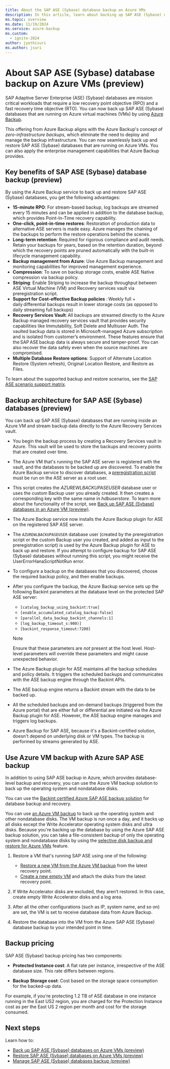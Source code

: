```yaml
---
title: About the SAP ASE (Sybase) database backup on Azure VMs
description: In this article, learn about backing up SAP ASE (Sybase) databases that are running on Azure virtual machines.
ms.topic: overview
ms.date: 11/19/2024
ms.service: azure-backup
ms.custom:
  - ignite-2024
author: jyothisuri
ms.author: jsuri
---
```


# About SAP ASE (Sybase) database backup on Azure VMs (preview)

SAP Adaptive Server Enterprise (ASE) (Sybase) databases are mission critical workloads that require a low recovery point objective (RPO) and a fast recovery time objective (RTO). You can now back up SAP ASE (Sybase) databases that are running on Azure virtual machines (VMs) by using [Azure Backup](./backup-overview.md).

This offering from Azure Backup aligns with the Azure Backup's concept of *zero-infrastructure backups*, which eliminate the need to deploy and manage the backup infrastructure. You can now seamlessly back up and restore SAP ASE (Sybase) databases that are running on Azure VMs. You can also apply the enterprise management capabilities that Azure Backup provides.

## Key benefits of SAP ASE (Sybase) database backup (preview)

By using the Azure Backup service to back up and restore SAP ASE (Sybase) databases, you get the following advantages:

* **15-minute RPO**: For stream-based backup, log backups are streamed every 15 minutes and can be applied in addition to the database backup, which provides Point-In-Time recovery capability.
* **One-click, point-in-time restores**: Restoration of production data to alternative ASE servers is made easy. Azure manages the chaining of the backups to perform the restore operations behind the scenes.
* **Long-term retention**: Required for rigorous compliance and audit needs. Retain your backups for years, based on the retention duration, beyond which the recovery points are pruned automatically with the built-in lifecycle management capability.
* **Backup management from Azure**: Use Azure Backup management and monitoring capabilities for improved management experience.
* **Compression**: To save on backup storage costs, enable ASE Native compression via backup policy.
* **Striping**: Enable Striping to increase the backup throughput between ASE Virtual Machine (VM) and Recovery services vault via preregistration script.
* **Support for Cost-effective Backup policies** : Weekly full + daily differential backups result in lower storage costs (as opposed to daily streaming full backups) 
* **Recovery Services Vault**: All backups are streamed directly to the Azure Backup managed recovery services vault that provides security capabilities like Immutability, Soft Delete and Multiuser Auth. The vaulted backup data is stored in Microsoft-managed Azure subscription and is isolated from customer’s environment. These features ensure that the SAP ASE backup data is always secure and tamper-proof. You can also recover the data safely even when the source machines are compromised. 
* **Multiple Database Restore options**: Support of Alternate Location Restore (System refresh), Original Location Restore, and Restore as Files. 

To learn about the supported backup and restore scenarios, see the [SAP ASE scenario support matrix](sap-ase-backup-support-matrix.md).

## Backup architecture for SAP ASE (Sybase) databases (preview)

You can back up SAP ASE (Sybase) databases that are running inside an Azure VM and stream backup data directly to the Azure Recovery Services vault.

* You begin the backup process by creating a Recovery Services vault in Azure. This vault will be used to store the backups and recovery points that are created over time.
* The Azure VM that's running the SAP ASE server is registered with the vault, and the databases to be backed up are discovered. To enable the Azure Backup service to discover databases, a [preregistration script](https://go.microsoft.com/fwlink/?linkid=2173610) must be run on the ASE server as a root user.
* This script creates the *AZUREWLBACKUPASEUSER* database user or uses the custom Backup user you already created. It then creates a corresponding key with the same name in *hdbuserstore*. To learn more about the functionality of the script, see [Back up SAP ASE (Sybase) databases in an Azure VM (preview)](sap-ase-database-backup.md).
* The Azure Backup service now installs the Azure Backup plugin for ASE on the registered SAP ASE server.
* The `AZUREWLBACKUPASEUSER` database user (created by the preregistration script or the custom Backup user you created, and added as input to the preregistration script) is used by the Azure Backup plugin for ASE to back up and restore. If you attempt to configure backup for SAP ASE (Sybase) databases without running this script, you might receive the UserErrorHanaScriptNotRun error.
* To configure a backup on the databases that you discovered, choose the required backup policy, and then enable backups.

* After you configure the backup, the Azure Backup service sets up the following Backint parameters at the database level on the protected SAP ASE server:
  * `[catalog_backup_using_backint:true]`
  * `[enable_accumulated_catalog_backup:false]`
  * `[parallel_data_backup_backint_channels:1]`
  * `[log_backup_timeout_s:900)]`
  * `[backint_response_timeout:7200]`

   > [!NOTE]
   > Ensure that these parameters are *not* present at the host level. Host-level parameters will override these parameters and might cause unexpected behavior.


* The Azure Backup plugin for ASE maintains all the backup schedules and policy details. It triggers the scheduled backups and communicates with the ASE backup engine through the Backint APIs.
* The ASE backup engine returns a Backint stream with the data to be backed up.
* All the scheduled backups and on-demand backups (triggered from the Azure portal) that are either full or differential are initiated via the Azure Backup plugin for ASE. However,  the ASE backup engine manages and triggers log backups.
* Azure Backup for SAP ASE, because it's a Backint-certified solution, doesn't depend on underlying disk or VM types. The backup is performed by streams generated by ASE.

## Use Azure VM backup with Azure SAP ASE backup

In addition to using SAP ASE backup in Azure, which provides database-level backup and recovery, you can use the Azure VM backup solution to back up the operating system and nondatabase disks.

You can use the [Backint certified Azure SAP ASE backup solution](#backup-architecture-for-sap-ase-sybase-databases-preview) for database backup and recovery.

You can use [an Azure VM backup](backup-azure-vms-introduction.md) to back up the operating system and other nondatabase disks. The VM backup is run once a day, and it backs up all disks except the Write Accelerator operating system disks and ultra disks. Because you're backing up the database by using the Azure SAP ASE backup solution, you can take a file-consistent backup of only the operating system and nondatabase disks by using the [selective disk backup and restore for Azure VMs](selective-disk-backup-restore.md) feature.

1. Restore a VM that's running SAP ASE using one of the following:

   * [Restore a new VM from the Azure VM backup](backup-azure-arm-restore-vms.md) from the latest recovery point. 
   * [Create a new empty VM](/azure/virtual-machines/windows/quick-create-portal) and attach the disks from the latest recovery point.

2. If Write Accelerator disks are excluded, they aren’t restored. In this case, create empty Write Accelerator disks and a log area.

3. After all the other configurations (such as IP, system name, and so on) are set, the VM is set to receive database data from Azure Backup.

4. Restore the database into the VM from the Azure SAP ASE (Sybase) database backup to your intended point in time.

## Backup pricing

SAP ASE (Sybase) backup pricing has two components:

- **Protected Instance cost**: A flat rate per instance, irrespective of the ASE database size. This rate differs  between regions.

- **Backup Storage cost**: Cost based on the storage  space consumption for the backed-up data.

For example, if you're protecting 1.2 TB of ASE database in one instance running in the East US2 region, you are charged for the Protection Instance cost as per the East US 2 region per month and cost for the storage consumed.

## Next steps

Learn how to:

- [Back up SAP ASE (Sybase) databases on Azure VMs (preview)](sap-ase-database-backup.md)
- [Restore SAP ASE (Sybase) databases on Azure VMs (preview)](sap-ase-database-restore.md)
- [Manage SAP ASE (Sybase) databases backup (preview)](sap-ase-database-manage.md)
